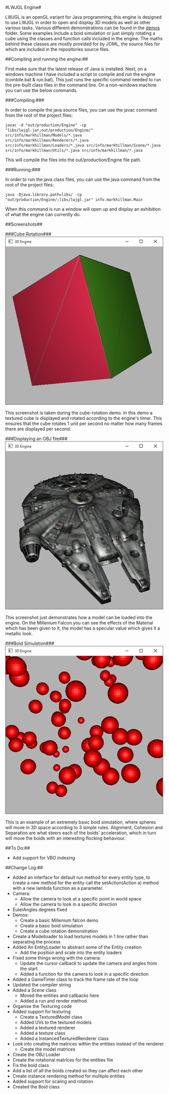 #LWJGL Engine#

LWJGL is an openGL variant for Java programming, this engine is designed to use LWJGL in order to open and display 3D models as well as other various tasks.
Various different demonstrations can be found in the [demos](/demos) folder. Some examples include a boid simulation or just simply rotating a cube using the classes and function calls included in the engine. The maths behind these classes are mostly provided for by JOML, the source files for which are included in the repositories source files. 

##Compiling and running the engine:##

First make sure that the latest release of Java is installed. Next, on a windows machine I have included a script to compile and run the engine (combile.bat & run.bat). This just runs the specific command needed to run the pre-built class files in the command line. On a non-windows machine you can use the below commands.

###Compiling:###

In order to compile the java source files, you can use the javac command from the root of the project files:

```
javac -d "out/production/Engine" -cp "libs/lwjgl.jar;out/production/Engine/" src/info/markhillman/Models/*.java src/info/markhillman/Renderers/*.java src/info/markhillman/Loaders/*.java src/info/markhillman/Scene/*.java src/info/markhillman/Utils/*.java src/info/markhillman/*.java
```

This will compile the files into the out/production/Engine file path.

###Running:###

In order to run the java class files, you can use the java command from the root of the project files:

```
java -Djava.library.path=libs/ -cp "out/production/Engine/;libs/lwjgl.jar" info.markhillman.Main
```

When this command is run a window will open up and display an exhibition of what the engine can currently do.

##Screenshots##

###Cube Rotation###
![Cube Rotation Simulation](/res/screenshots/cube.png?raw=true "Cube Rendering")

This screenshot is taken during the cube-rotation demo. In this demo a textured cube is displayed and rotated according to the engine's timer. This ensures that the cube rotates 1 unit per second no matter how many frames there are displayed per second.

###Displaying an OBJ file###
![Millenium Falcon](/res/screenshots/falcon.png?raw=true "Millenium Falcon")

This screenshot just demonstrates how a model can be loaded into the engine. On the Millenium Falcon you can see the effects of the Material which has been given to it, the model has a specular value which gives it a metallic look.

###Boid Simulation###
![Boid simulation screenshot](/res/screenshots/boids.png?raw=true "Boid Simulation")

This is an example of an extremely basic boid simulation, where spheres will move in 3D space according to 3 simple rules. Alignment, Cohesion and Separation are what steers each of the boids' acceleration, which in turn will move the boids with an interesting flocking behaviour.

##To Do:##
- Add support for VBO indexing

##Change Log:##
- Added an interface for default run method for every entity type, to create a new method for the entity call the setAction(Action a) method with a new lambda function as a parameter.
- Camera:
  - Allow the camera to look at a specific point in world space
  - Allow the camera to look in a specific direction
- EulerAngles degrees fixed
- Demos:
  - Create a basic Millenium falcon demo
  - Create a basic boid simulation
  - Create a cube rotation demonstration
- Create a Modelloader to load textures models in 1 line rather than separating the process
- Added An EntityLoader to abstract some of the Entity creation
  - Add the position and scale into the entity loaders
- Fixed some things wrong with the camera:
  - Update the cursor callback to update the camera and angles from the start
  - Added a function for the camera to look in a specific direction
- Added a GameTimer class to track the frame rate of the loop
- Updated the compiler string
- Added a Scene class
  - Moved the entities and callbacks here
  - Added a run and render method
- Organise the Texturing code
- Added support for texturing
  - Create a TexturedModel class
  - Added UVs to the textured models
  - Added a textured renderer
  - Added a texture class
  - Added a InstancedTexturedRenderer class
- Look into creating the matrices within the entities instead of the renderer
  - Create the model matrices
- Create the OBJ Loader
- Create the rotational matrices for the entities file
- Fix the boid class
- Add a list of all the boids created so they can affect each other
- Create instance rendering method for multiple entities
- Added support for scaling and rotation
- Created the Boid class
